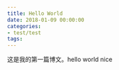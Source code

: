 ```yaml
---
title: Hello World
date: 2018-01-09 00:00:00
categories:
- test/test
tags:
---
```


这是我的第一篇博文。hello world
nice